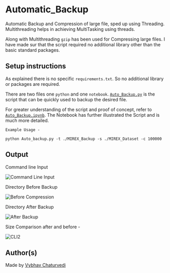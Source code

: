 # Automatic_Backup

Automatic Backup and Compression of large file, sped up using Threading.
Multithreading helps in achieving MultiTasking using threads.

Along with Multithreading `gzip` has been used for Compressing large files.
I have made sur that the script required no additional library other than the basic standard packages.

## Setup instructions

As explained there is no specific `requirements.txt`. So no additional library or packages are required.

There are two files one `python` and one `notebook`. [`Auto_Backup.py`](./Auto_Backup.py)
is the script that can be quickly used to backup the desired file.

For greater understanding of the script and proof of concept, refer to [`Auto_Backup.ipynb`](./Auto_Backup.ipynb).
The Notebook has further illustrated the Script and is much more detailed.

```
Example Usage -

python Auto_backup.py -t ./MIREX_Backup -s ./MIREX_Dataset -c 100000

```

## Output

Command line Input

![Command Line Input](https://i.postimg.cc/Ny1LhkRk/Command.png)

Directory Before Backup

![Before Compression](https://i.postimg.cc/06grHBKN/Before.png)

Directory After Backup

![After Backup](https://i.postimg.cc/hzsjv4yJ/After.png)

Size Comparison after and before -

![CLI2](https://i.postimg.cc/2bryCLwR/size.png)

## Author(s)

Made by [Vybhav Chaturvedi](https://www.linkedin.com/in/vybhav-chaturvedi-0ba82614a/)

